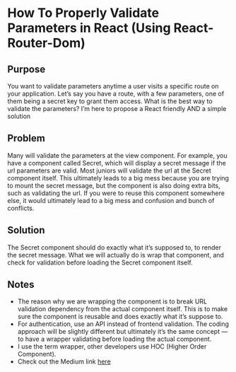 # How To Properly Validate Parameters in React (Using React-Router-Dom)

## Purpose
You want to validate parameters anytime a user visits a specific route on your application. Let’s say you have a route, with a few parameters, one of them being a secret key to grant them access. What is the best way to validate the parameters? I’m here to propose a React friendly AND a simple solution

## Problem
Many will validate the parameters at the view component. For example, you have a component called Secret, which will display a secret message if the url parameters are valid. Most juniors will validate the url at the Secret component itself. This ultimately leads to a big mess because you are trying to mount the secret message, but the component is also doing extra bits, such as validating the url. If you were to reuse this component somewhere else, it would ultimately lead to a big mess and confusion and bunch of conflicts.

## Solution
The Secret component should do exactly what it’s supposed to, to render the secret message. What we will actually do is wrap that component, and check for validation before loading the Secret component itself.

## Notes
- The reason why we are wrapping the component is to break URL validation dependency from the actual component itself. This is to make sure the component is reusable and does exactly what it’s suppose to.
- For authentication, use an API instead of frontend validation. The coding approach will be slightly different but ultimately it’s the same concept — to have a wrapper validating before loading the actual component.
- I use the term wrapper, other developers use HOC (Higher Order Component).
- Check out the Medium link [here](https://fauzankadri.medium.com/how-to-properly-validate-parameters-in-react-using-react-router-dom-6c678dce0810 "How To Properly Validate Parameters in React (Using React-Router-Dom)")

